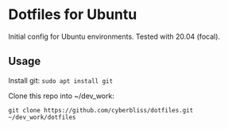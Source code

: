 # Dotfiles for Ubuntu

Initial config for Ubuntu environments. Tested with 20.04 (focal).

## Usage
Install git: `sudo apt install git`

Clone this repo into ~/dev_work:  
```
git clone https://github.com/cyberbliss/dotfiles.git ~/dev_work/dotfiles
```
